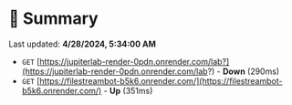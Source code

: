 # 📖 Summary
Last updated: **4/28/2024, 5:34:00 AM**

- `GET` [https://jupiterlab-render-0pdn.onrender.com/lab?](https://jupiterlab-render-0pdn.onrender.com/lab?) - **Down** (290ms)
- `GET` [https://filestreambot-b5k6.onrender.com/](https://filestreambot-b5k6.onrender.com/) - **Up** (351ms)
